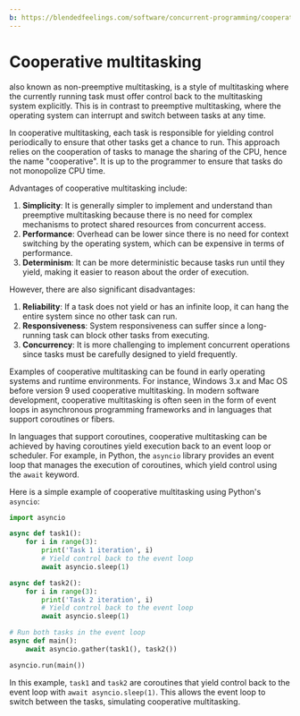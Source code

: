 ```yaml
---
b: https://blendedfeelings.com/software/concurrent-programming/cooperative-multitasking.md
---
```


# Cooperative multitasking 
also known as non-preemptive multitasking, is a style of multitasking where the currently running task must offer control back to the multitasking system explicitly. This is in contrast to preemptive multitasking, where the operating system can interrupt and switch between tasks at any time.

In cooperative multitasking, each task is responsible for yielding control periodically to ensure that other tasks get a chance to run. This approach relies on the cooperation of tasks to manage the sharing of the CPU, hence the name "cooperative". It is up to the programmer to ensure that tasks do not monopolize CPU time.

Advantages of cooperative multitasking include:

1. **Simplicity**: It is generally simpler to implement and understand than preemptive multitasking because there is no need for complex mechanisms to protect shared resources from concurrent access.
2. **Performance**: Overhead can be lower since there is no need for context switching by the operating system, which can be expensive in terms of performance.
3. **Determinism**: It can be more deterministic because tasks run until they yield, making it easier to reason about the order of execution.

However, there are also significant disadvantages:

1. **Reliability**: If a task does not yield or has an infinite loop, it can hang the entire system since no other task can run.
2. **Responsiveness**: System responsiveness can suffer since a long-running task can block other tasks from executing.
3. **Concurrency**: It is more challenging to implement concurrent operations since tasks must be carefully designed to yield frequently.

Examples of cooperative multitasking can be found in early operating systems and runtime environments. For instance, Windows 3.x and Mac OS before version 9 used cooperative multitasking. In modern software development, cooperative multitasking is often seen in the form of event loops in asynchronous programming frameworks and in languages that support coroutines or fibers.

In languages that support coroutines, cooperative multitasking can be achieved by having coroutines yield execution back to an event loop or scheduler. For example, in Python, the `asyncio` library provides an event loop that manages the execution of coroutines, which yield control using the `await` keyword.

Here is a simple example of cooperative multitasking using Python's `asyncio`:

```python
import asyncio

async def task1():
    for i in range(3):
        print('Task 1 iteration', i)
        # Yield control back to the event loop
        await asyncio.sleep(1)

async def task2():
    for i in range(3):
        print('Task 2 iteration', i)
        # Yield control back to the event loop
        await asyncio.sleep(1)

# Run both tasks in the event loop
async def main():
    await asyncio.gather(task1(), task2())

asyncio.run(main())
```

In this example, `task1` and `task2` are coroutines that yield control back to the event loop with `await asyncio.sleep(1)`. This allows the event loop to switch between the tasks, simulating cooperative multitasking.